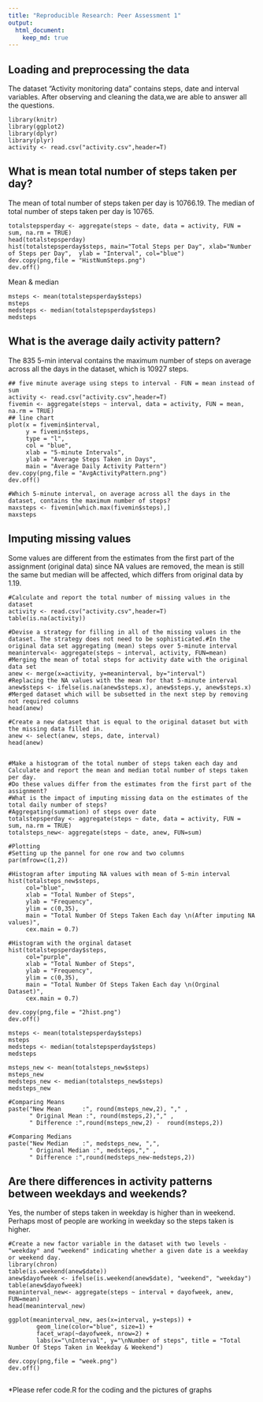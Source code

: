 ```yaml
---
title: "Reproducible Research: Peer Assessment 1"
output: 
  html_document:
    keep_md: true
---
```



## Loading and preprocessing the data
The dataset “Activity monitoring data” contains steps, date and interval variables. After observing and cleaning the data,we are able to answer all the questions.

```{r}
library(knitr)
library(ggplot2)
library(dplyr)
library(plyr)
activity <- read.csv("activity.csv",header=T)
```



## What is mean total number of steps taken per day?
The mean of total number of steps taken per day is 10766.19. The median of total number of steps taken per day is 10765.

```{r}
totalstepsperday <- aggregate(steps ~ date, data = activity, FUN = sum, na.rm = TRUE)
head(totalstepsperday)
hist(totalstepsperday$steps, main="Total Steps per Day", xlab="Number of Steps per Day",  ylab = "Interval", col="blue")
dev.copy(png,file = "HistNumSteps.png")
dev.off()
```

Mean & median
```{r}
msteps <- mean(totalstepsperday$steps)
msteps
medsteps <- median(totalstepsperday$steps)
medsteps
```

## What is the average daily activity pattern?
The 835 5-min interval contains the maximum number of steps on average across all the days in the dataset, which is 10927 steps.

```{r}
## five minute average using steps to interval - FUN = mean instead of sum
activity <- read.csv("activity.csv",header=T)
fivemin <- aggregate(steps ~ interval, data = activity, FUN = mean, na.rm = TRUE)
## line chart
plot(x = fivemin$interval, 
     y = fivemin$steps, 
     type = "l", 
     col = "blue",
     xlab = "5-minute Intervals",
     ylab = "Average Steps Taken in Days",
     main = "Average Daily Activity Pattern")
dev.copy(png,file = "AvgActivityPattern.png")
dev.off()

#Which 5-minute interval, on average across all the days in the dataset, contains the maximum number of steps?
maxsteps <- fivemin[which.max(fivemin$steps),]
maxsteps
```


## Imputing missing values
Some values are different from the estimates from the first part of the assignment (original data) since NA values are removed, the mean is still the same but median will be affected, which differs from original data by 1.19.

```{r}
#Calculate and report the total number of missing values in the dataset
activity <- read.csv("activity.csv",header=T)
table(is.na(activity))

#Devise a strategy for filling in all of the missing values in the dataset. The strategy does not need to be sophisticated.#In the original data set aggregating (mean) steps over 5-minute interval
meaninterval<- aggregate(steps ~ interval, activity, FUN=mean)
#Merging the mean of total steps for activity date with the original data set
anew <- merge(x=activity, y=meaninterval, by="interval")
#Replacing the NA values with the mean for that 5-minute interval
anew$steps <- ifelse(is.na(anew$steps.x), anew$steps.y, anew$steps.x)
#Merged dataset which will be subsetted in the next step by removing not required columns
head(anew)

#Create a new dataset that is equal to the original dataset but with the missing data filled in.
anew <- select(anew, steps, date, interval)
head(anew)


#Make a histogram of the total number of steps taken each day and Calculate and report the mean and median total number of steps taken per day.
#Do these values differ from the estimates from the first part of the assignment?
#What is the impact of imputing missing data on the estimates of the total daily number of steps?
#Aggregating(summation) of steps over date
totalstepsperday <- aggregate(steps ~ date, data = activity, FUN = sum, na.rm = TRUE)
totalsteps_new<- aggregate(steps ~ date, anew, FUN=sum)

#Plotting
#Setting up the pannel for one row and two columns
par(mfrow=c(1,2))

#Histogram after imputing NA values with mean of 5-min interval
hist(totalsteps_new$steps, 
     col="blue",
     xlab = "Total Number of Steps", 
     ylab = "Frequency",
     ylim = c(0,35),
     main = "Total Number Of Steps Taken Each day \n(After imputing NA values)",
     cex.main = 0.7)

#Histogram with the orginal dataset
hist(totalstepsperday$steps, 
     col="purple", 
     xlab = "Total Number of Steps", 
     ylab = "Frequency",
     ylim = c(0,35),
     main = "Total Number Of Steps Taken Each day \n(Orginal Dataset)",
     cex.main = 0.7)

dev.copy(png,file = "2hist.png")
dev.off()

```

```{r}
msteps <- mean(totalstepsperday$steps)
msteps
medsteps <- median(totalstepsperday$steps)
medsteps

msteps_new <- mean(totalsteps_new$steps)
msteps_new
medsteps_new <- median(totalsteps_new$steps)
medsteps_new

#Comparing Means
paste("New Mean      :", round(msteps_new,2), "," ,  
      " Original Mean :", round(msteps,2),"," , 
      " Difference :",round(msteps_new,2) -  round(msteps,2))

#Comparing Medians
paste("New Median    :", medsteps_new, ",", 
      " Original Median :", medsteps,"," , 
      " Difference :",round(medsteps_new-medsteps,2))
```


## Are there differences in activity patterns between weekdays and weekends?
Yes, the number of steps taken in weekday is higher than in weekend. Perhaps most of people are working in weekday so the steps taken is higher.

```{r}
#Create a new factor variable in the dataset with two levels - "weekday" and "weekend" indicating whether a given date is a weekday or weekend day.
library(chron)
table(is.weekend(anew$date))
anew$dayofweek <- ifelse(is.weekend(anew$date), "weekend", "weekday")
table(anew$dayofweek)
meaninterval_new<- aggregate(steps ~ interval + dayofweek, anew, FUN=mean)
head(meaninterval_new)

ggplot(meaninterval_new, aes(x=interval, y=steps)) + 
        geom_line(color="blue", size=1) + 
        facet_wrap(~dayofweek, nrow=2) +
        labs(x="\nInterval", y="\nNumber of steps", title = "Total Number Of Steps Taken in Weekday & Weekend")

dev.copy(png,file = "week.png")
dev.off()


```

*Please refer code.R for the coding and the pictures of graphs
